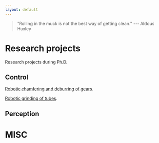 ```yaml
---
layout: default
---
```


> "Rolling in the muck is not the best way of getting clean."
> --- Aldous Huxley

# Research projects

Research projects during Ph.D.

## Control

[Robotic chamfering and deburring of gears](./projects/project-1.html).

[Robotic grinding of tubes](./projects/project-2.html).


## Perception

# MISC

